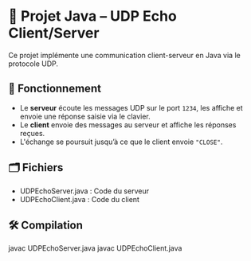 # 📡 Projet Java – UDP Echo Client/Server

Ce projet implémente une communication client-serveur en Java via le protocole UDP.

## 🧠 Fonctionnement
- Le **serveur** écoute les messages UDP sur le port `1234`, les affiche et envoie une réponse saisie via le clavier.
- Le **client** envoie des messages au serveur et affiche les réponses reçues.
- L'échange se poursuit jusqu’à ce que le client envoie `"CLOSE"`.

## 🗂️ Fichiers
- UDPEchoServer.java : Code du serveur
- UDPEchoClient.java : Code du client

## 🛠️ Compilation
javac UDPEchoServer.java
javac UDPEchoClient.java
